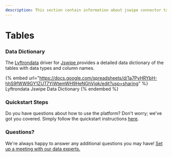 ```yaml
---
description: This section contain information about jswipe connector tables information
---
```


# Tables

### Data Dictionary

The [Lyftrondata](https://www.lyftrondata.com/) driver for [Jswipe](https://www.lyftrondata.com/integration/jswipe/)[ ](https://www.lyftrondata.com/integration/jswipe/)provides a detailed data dictionary of the tables with data types and column names.

{% embed url="https://docs.google.com/spreadsheets/d/1a7PyHRYbH-hhS9fWW9GY1ZUT7YiWtemWH9HeNGhVjqk/edit?usp=sharing" %}
Lyftrondata Jswipe Data Dictionary
{% endembed %}

### Quickstart Steps

Do you have questions about how to use the platform? Don't worry; we've got you covered. Simply follow the quickstart instructions [here](../../../../quickstart-steps.md).

### Questions? <a href="#questions" id="questions"></a>

We're always happy to answer any additional questions you may have! [Set up a meeting with our data experts.](https://www.lyftrondata.com/book-a-meeting/)

